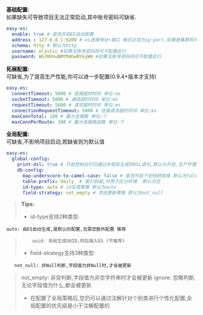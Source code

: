 **基础配置:**<br />如果缺失可导致项目无法正常启动,其中账号密码可缺省.
```yaml
easy-es:
  enable: true # 是否开启EE自动配置
  address : 127.0.0.1:9200 # es连接地址+端口 格式必须为ip:port,如果是集群则可用逗号隔开
  schema: http # 默认为http
  username: elastic #如果无账号密码则可不配置此行
  password: WG7WVmuNMtM4GwNYkyWH #如果无账号密码则可不配置此行
```
**拓展配置:**<br />可缺省,为了提高生产性能,你可以进一步配置(0.9.4+版本才支持)
```yaml
easy-es:
  connectTimeout: 5000 # 连接超时时间 单位:ms
  socketTimeout: 5000 # 通信超时时间 单位:ms
  requestTimeout: 5000 # 请求超时时间 单位:ms
  connectionRequestTimeout: 5000 # 连接请求超时时间 单位:ms
  maxConnTotal: 100 # 最大连接数 单位:个
  maxConnPerRoute: 100 # 最大连接路由数 单位:个
```
**全局配置:**<br />可缺省,不影响项目启动,若缺省则为默认值
```yaml
easy-es:
  global-config:
    print-dsl: true # 开启控制台打印通过本框架生成的DSL语句,默认为开启,生产环境建议关闭(0.9.7+版本支持)
    db-config:
      map-underscore-to-camel-case: false # 是否开启下划线转驼峰 默认为false(0.9.8+版本支持)
      table-prefix: daily_ # 索引前缀,可用于区分环境  默认为空
      id-type: auto # id生成策略 默认为auto
      field-strategy: not_empty # 字段更新策略 默认为not_null

```
> **Tips:**
> - id-type支持2种类型:
> 
   	auto: 由ES自动生成,是默认的配置,无需您额外配置 推荐
>         uuid: 系统生成UUID,然后插入ES (不推荐)
> - field-strategy支持3种类型:
> 
       not_null: 非Null判断,字段值为非Null时,才会被更新
> not_empty: 非空判断,字段值为非空字符串时才会被更新
> ignore: 忽略判断,无论字段值为什么,都会被更新
> - 在配置了全局策略后,您仍可以通过注解针对个别类进行个性化配置,全局配置的优先级是小于注解配置的

> 

